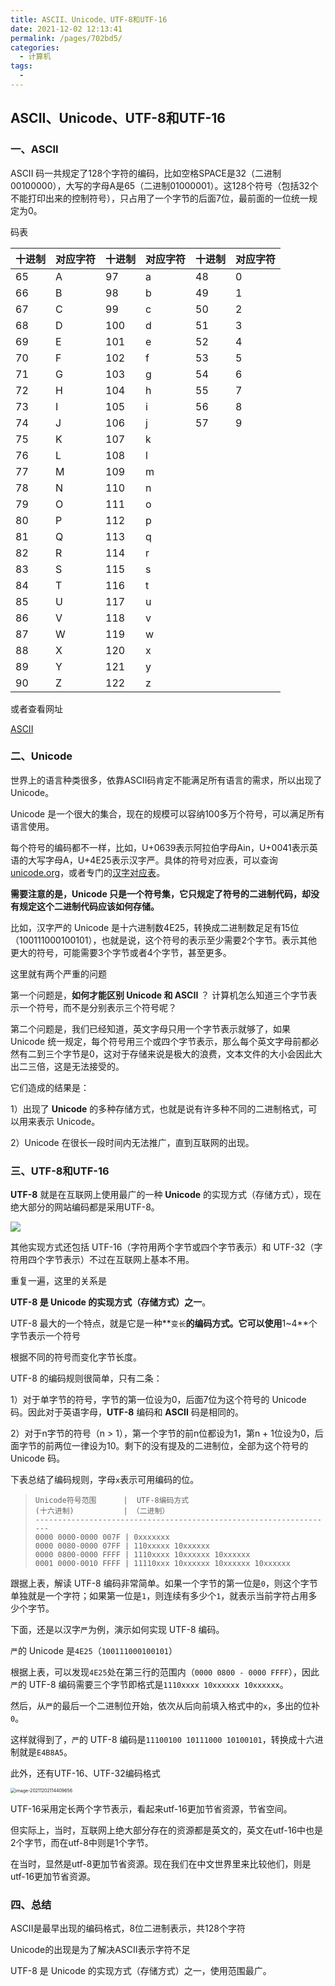 ```yaml
---
title: ASCII、Unicode、UTF-8和UTF-16
date: 2021-12-02 12:13:41
permalink: /pages/702bd5/
categories:
  - 计算机
tags:
  - 
---
```


## ASCII、Unicode、UTF-8和UTF-16

### 一、ASCII

ASCII 码一共规定了128个字符的编码，比如空格SPACE是32（二进制00100000），大写的字母A是65（二进制01000001）。这128个符号（包括32个不能打印出来的控制符号），只占用了一个字节的后面7位，最前面的一位统一规定为0。

码表

| 十进制 | 对应字符 | 十进制 | 对应字符 | 十进制 | 对应字符 |
| ------ | -------- | ------ | -------- | ------ | -------- |
| 65     | A        | 97     | a        | 48     | 0        |
| 66     | B        | 98     | b        | 49     | 1        |
| 67     | C        | 99     | c        | 50     | 2        |
| 68     | D        | 100    | d        | 51     | 3        |
| 69     | E        | 101    | e        | 52     | 4        |
| 70     | F        | 102    | f        | 53     | 5        |
| 71     | G        | 103    | g        | 54     | 6        |
| 72     | H        | 104    | h        | 55     | 7        |
| 73     | I        | 105    | i        | 56     | 8        |
| 74     | J        | 106    | j        | 57     | 9        |
| 75     | K        | 107    | k        |        |          |
| 76     | L        | 108    | l        |        |          |
| 77     | M        | 109    | m        |        |          |
| 78     | N        | 110    | n        |        |          |
| 79     | O        | 111    | o        |        |          |
| 80     | P        | 112    | p        |        |          |
| 81     | Q        | 113    | q        |        |          |
| 82     | R        | 114    | r        |        |          |
| 83     | S        | 115    | s        |        |          |
| 84     | T        | 116    | t        |        |          |
| 85     | U        | 117    | u        |        |          |
| 86     | V        | 118    | v        |        |          |
| 87     | W        | 119    | w        |        |          |
| 88     | X        | 120    | x        |        |          |
| 89     | Y        | 121    | y        |        |          |
| 90     | Z        | 122    | z        |        |          |



或者查看网址

[ASCII](https://tool.oschina.net/commons?type=4)



### 二、Unicode

世界上的语言种类很多，依靠ASCII码肯定不能满足所有语言的需求，所以出现了Unicode。

Unicode 是一个很大的集合，现在的规模可以容纳100多万个符号，可以满足所有语言使用。

每个符号的编码都不一样，比如，U+0639表示阿拉伯字母Ain，U+0041表示英语的大写字母A，U+4E25表示汉字严。具体的符号对应表，可以查询[unicode.org](http://www.unicode.org/)，或者专门的[汉字对应表](http://www.chi2ko.com/tool/CJK.htm)。



**需要注意的是，Unicode 只是一个符号集，它只规定了符号的二进制代码，却没有规定这个二进制代码应该如何存储。**



比如，汉字严的 Unicode 是十六进制数4E25，转换成二进制数足足有15位（100111000100101），也就是说，这个符号的表示至少需要2个字节。表示其他更大的符号，可能需要3个字节或者4个字节，甚至更多。



这里就有两个严重的问题

第一个问题是，**如何才能区别 Unicode 和 ASCII** ？ 计算机怎么知道三个字节表示一个符号，而不是分别表示三个符号呢？

第二个问题是，我们已经知道，英文字母只用一个字节表示就够了，如果 Unicode 统一规定，每个符号用三个或四个字节表示，那么每个英文字母前都必然有二到三个字节是0，这对于存储来说是极大的浪费，文本文件的大小会因此大出二三倍，这是无法接受的。



它们造成的结果是：

1）出现了 **Unicode** 的多种存储方式，也就是说有许多种不同的二进制格式，可以用来表示 Unicode。

2）Unicode 在很长一段时间内无法推广，直到互联网的出现。



### 三、UTF-8和UTF-16

**UTF-8** 就是在互联网上使用最广的一种 **Unicode** 的实现方式（存储方式），现在绝大部分的网站编码都是采用UTF-8。

![](https://gitee.com/gan_chuan_yin/blog-image/raw/master/img/20211202112918.png)

其他实现方式还包括 UTF-16（字符用两个字节或四个字节表示）和 UTF-32（字符用四个字节表示）不过在互联网上基本不用。

重复一遍，这里的关系是



**UTF-8 是 Unicode 的实现方式（存储方式）之一**。



UTF-8 最大的一个特点，就是它是一种**`变长`**的编码方式。它可以使用**1~4**个字节表示一个符号



根据不同的符号而变化字节长度。

UTF-8 的编码规则很简单，只有二条：

1）对于单字节的符号，字节的第一位设为0，后面7位为这个符号的 Unicode 码。因此对于英语字母，**UTF-8** 编码和 **ASCII** 码是相同的。

2）对于n字节的符号（n > 1），第一个字节的前n位都设为1，第n + 1位设为0，后面字节的前两位一律设为10。剩下的没有提及的二进制位，全部为这个符号的 Unicode 码。



下表总结了编码规则，字母`x`表示可用编码的位。

> ```
> Unicode符号范围      |  UTF-8编码方式
> (十六进制)           | （二进制）
> -------------------------------------------------------------------
> 0000 0000-0000 007F | 0xxxxxxx
> 0000 0080-0000 07FF | 110xxxxx 10xxxxxx
> 0000 0800-0000 FFFF | 1110xxxx 10xxxxxx 10xxxxxx
> 0001 0000-0010 FFFF | 11110xxx 10xxxxxx 10xxxxxx 10xxxxxx
> ```

跟据上表，解读 UTF-8 编码非常简单。如果一个字节的第一位是`0`，则这个字节单独就是一个字符；如果第一位是`1`，则连续有多少个`1`，就表示当前字符占用多少个字节。

下面，还是以汉字`严`为例，演示如何实现 UTF-8 编码。

`严`的 Unicode 是`4E25`（`100111000100101`）

根据上表，可以发现`4E25`处在第三行的范围内（`0000 0800 - 0000 FFFF`），因此`严`的 UTF-8 编码需要三个字节即格式是`1110xxxx 10xxxxxx 10xxxxxx`。

然后，从`严`的最后一个二进制位开始，依次从后向前填入格式中的`x`，多出的位补`0`。

这样就得到了，`严`的 UTF-8 编码是`11100100 10111000 10100101`，转换成十六进制就是`E4B8A5`。



此外，还有UTF-16、UTF-32编码格式

<img src="/Users/xinyun/Library/Application Support/typora-user-images/image-20211202114409656.png" alt="image-20211202114409656" style="zoom:50%;" />



UTF-16采用定长两个字节表示，看起来utf-16更加节省资源，节省空间。

但实际上，当时，互联网上绝大部分存在的资源都是英文的，英文在utf-16中也是2个字节，而在utf-8中则是1个字节。

在当时，显然是utf-8更加节省资源。现在我们在中文世界里来比较他们，则是utf-16更加节省资源。



### 四、总结

ASCII是最早出现的编码格式，8位二进制表示，共128个字符

Unicode的出现是为了解决ASCII表示字符不足

UTF-8 是 Unicode 的实现方式（存储方式）之一，使用范围最广。

